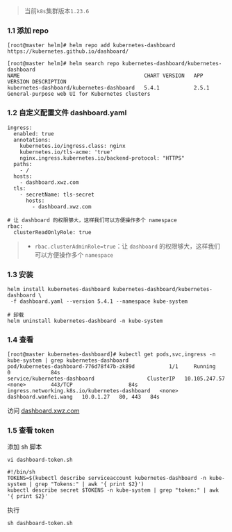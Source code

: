 > 当前`k8s`集群版本`1.23.6`

### 1.1 添加 repo

```
[root@master helm]# helm repo add kubernetes-dashboard https://kubernetes.github.io/dashboard/

[root@master helm]# helm search repo kubernetes-dashboard/kubernetes-dashboard
NAME                                     	CHART VERSION	APP VERSION	DESCRIPTION                                   
kubernetes-dashboard/kubernetes-dashboard	5.4.1        	2.5.1      	General-purpose web UI for Kubernetes clusters
```

### 1.2 自定义配置文件 dashboard.yaml

```
ingress:
  enabled: true
  annotations:
    kubernetes.io/ingress.class: nginx
    kubernetes.io/tls-acme: 'true'
    nginx.ingress.kubernetes.io/backend-protocol: "HTTPS"
  paths:
    - /
  hosts:
    - dashboard.xwz.com
  tls:
    - secretName: tls-secret
      hosts:
        - dashboard.xwz.com

# 让 dashboard 的权限够大，这样我们可以方便操作多个 namespace
rbac:
  clusterReadOnlyRole: true
```

> *   `rbac.clusterAdminRole=true`：让 `dashboard` 的权限够大，这样我们可以方便操作多个 `namespace`

### 1.3 安装

```
helm install kubernetes-dashboard kubernetes-dashboard/kubernetes-dashboard \
 -f dashboard.yaml --version 5.4.1 --namespace kube-system

# 卸载
helm uninstall kubernetes-dashboard -n kube-system
```

### 1.4 查看

```
[root@master kubernetes-dashboard]# kubectl get pods,svc,ingress -n kube-system | grep kubernetes-dashboard
pod/kubernetes-dashboard-776d78f47b-zk89d           1/1     Running   0             84s
service/kubernetes-dashboard                 ClusterIP   10.105.247.57   <none>        443/TCP                  84s
ingress.networking.k8s.io/kubernetes-dashboard   <none>   dashboard.wanfei.wang   10.0.1.27   80, 443   84s

```

访问 [dashboard.xwz.com](https://dashboard.xwz.com)  


### 1.5 查看 token

添加 sh 脚本

```
vi dashboard-token.sh

#!/bin/sh
TOKENS=$(kubectl describe serviceaccount kubernetes-dashboard -n kube-system | grep "Tokens:" | awk '{ print $2}')
kubectl describe secret $TOKENS -n kube-system | grep "token:" | awk '{ print $2}'

```

执行

```
sh dashboard-token.sh
```